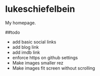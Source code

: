 lukeschiefelbein
================

My homepage.

##todo 
- add basic social links
- add blog link
- add imdb link
- enforce https on github settings
- Make images smaller rez
- Make images fit screen without scrolling

